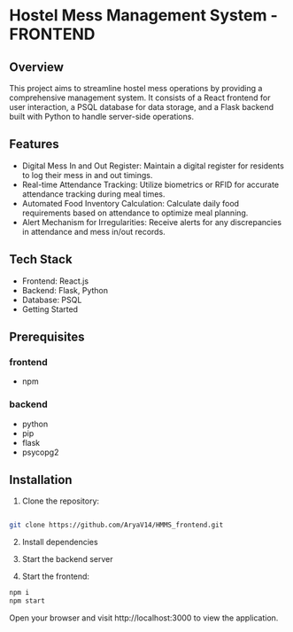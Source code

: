 
# Hostel Mess Management System - FRONTEND

## Overview

This project aims to streamline hostel mess operations by providing a comprehensive management system. It consists of a React frontend for user interaction, a PSQL database for data storage, and a Flask backend built with Python to handle server-side operations.

## Features

- Digital Mess In and Out Register: Maintain a digital register for residents to log their mess in and out timings.
- Real-time Attendance Tracking: Utilize biometrics or RFID for accurate attendance tracking during meal times.
- Automated Food Inventory Calculation: Calculate daily food requirements based on attendance to optimize meal planning.
- Alert Mechanism for Irregularities: Receive alerts for any discrepancies in attendance and mess in/out records.

## Tech Stack

- Frontend: React.js
- Backend: Flask, Python
- Database: PSQL
- Getting Started

## Prerequisites 

### frontend
- npm

### backend

- python
- pip
- flask
- psycopg2

## Installation
1. Clone the repository:

```bash

git clone https://github.com/AryaV14/HMMS_frontend.git
```

2. Install dependencies

3. Start the backend server
  
5. Start the frontend:

```bash
npm i
npm start
```
Open your browser and visit http://localhost:3000 to view the application.


